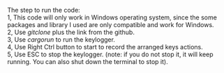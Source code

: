 The step to run the code:  
1, This code will only work in Windows operating system, since the some packages and library I used are only compatible and work for Windows.  
2, Use $git clone$ plus the link from the github.    
3, Use $cargo run$ to run the keylogger.  
4, Use Right Ctrl button to start to record the arranged keys actions.  
5, Use ESC to stop the keylogger. (note: if you do not stop it, it will keep running. You can also shut down the terminal to stop it).  

